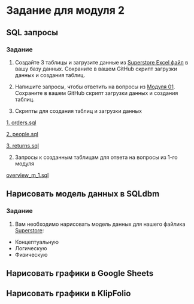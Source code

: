 # Задание для модуля 2


## SQL запросы


### Задание

1. Создайте 3 таблицы и загрузите данные из [Superstore Excel файл](https://github.com/Data-Learn/data-engineering/blob/master/DE-101%20Modules/Module01/DE%20-%20101%20Lab%201.1/Sample%20-%20Superstore.xls) в вашу базу данных. Сохраните в вашем GitHub скрипт загрузки данных и создания таблиц.

2. Напишите запросы, чтобы ответить на вопросы из [Модуля 01](https://github.com/Data-Learn/data-engineering/tree/master/DE-101%20Modules/Module01/DE%20-%20101%20Lab%201.1#%D0%B0%D0%BD%D0%B0%D0%BB%D0%B8%D1%82%D0%B8%D0%BA%D0%B0-%D0%B2-excel). Сохраните в вашем GitHub скрипт загрузки данных и создания таблиц.



1. Скрипты для создания таблиц и загрузки данных

[1. orders.sql](https://github.com/EsSanches/datalearn/blob/main/de101/module02/orders.sql)

[2. people.sql](https://github.com/EsSanches/datalearn/blob/main/de101/module02/people.sql)

[3. returns.sql](https://github.com/EsSanches/datalearn/blob/main/de101/module02/returns.sql)


2. Запросы к созданным таблицам для ответа на вопросы из 1-го модуля

[overview_m_1.sql](https://github.com/EsSanches/datalearn/blob/main/de101/module02/overview_m_1.sql)

## Нарисовать модель данных в SQLdbm

### Задание

1. Вам необходимо нарисовать модель данных для нашего файлика [Superstore](https://github.com/Data-Learn/data-engineering/blob/master/DE-101%20Modules/Module01/DE%20-%20101%20Lab%201.1/Sample%20-%20Superstore.xls):

- Концептуальную
- Логическую
- Физическую

  

## Нарисовать графики в Google Sheets

## Нарисовать графики в KlipFolio
